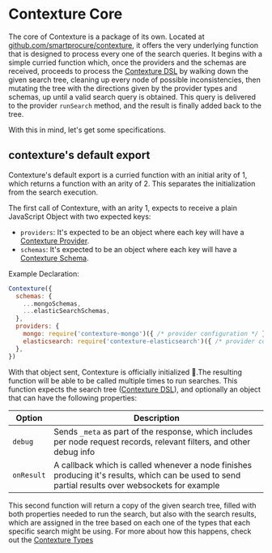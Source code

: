 ﻿# Contexture Core

The core of Contexture is a package of its own. Located at [github.com/smartprocure/contexture](https://github.com/smartprocure/contexture), it offers the very underlying function that is designed to process every one of the search queries. It begins with a simple curried function which, once the providers and the schemas are received, proceeds to process the [Contexture DSL](#TODO) by walking down the given search tree, cleaning up every node of possible inconsistencies, then mutating the tree with the directions given by the provider types and schemas, up until a valid search query is obtained. This query is delivered to the provider `runSearch` method, and the result is finally added back to the tree.

With this in mind, let's get some specifications.

## contexture's default export

Contexture's default export is a curried function with an initial arity of 1, which returns a function with an arity of 2. This separates the initialization from the search execution.

The first call of Contexture, with an arity 1, expects to receive a plain JavaScript Object with two expected keys:

- `providers`: It's expected to be an object where each key will have a [Contexture Provider](#TODO).
- `schemas`: It's expected to be an object where each key will have a [Contexture Schema](#TODO).

Example Declaration:

```javascript
Contexture({
  schemas: {
    ...mongoSchemas,
    ...elasticSearchSchemas,
  },
  providers: {
    mongo: require('contexture-mongo')({ /* provider configuration */ }),
    elasticsearch: require('contexture-elasticsearch')({ /* provider configuration */}),
  },
})
```

With that object sent, Contexture is officially initialized 🎉.The
resulting function will be able to be called multiple times to run
searches. This function expects the search tree ([Contexture DSL](#TODO)), and optionally an object that can have the following properties:

| Option | Description |
| ------ | ----------- |
| `debug`| Sends `_meta` as part of the response, which includes per node request records, relevant filters, and other debug info |
| `onResult` | A callback which is called whenever a node finishes producing it's results, which can be used to send partial results over websockets for example |

This second function will return a copy of the given search tree, filled with both properties needed to run the search, but also with the search results, which are assigned in the tree based on each one of the types that each specific search might be using. For more about how this happens, check out the [Contexture Types](#TODO)
